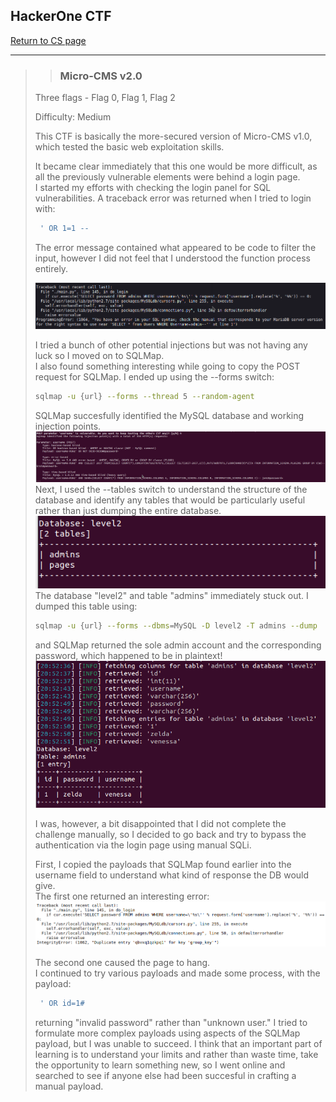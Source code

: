 ## **HackerOne CTF**
[Return to CS page](/CS/cysec)

---
>>### Micro-CMS v2.0
> Three flags - Flag 0, Flag 1, Flag 2
> 
> Difficulty: Medium
> 
>This CTF is basically the more-secured version of Micro-CMS v1.0, which tested 
> the basic web exploitation skills. 
> 
> It became clear immediately that this one would be more difficult, as all the previously vulnerable
> elements were behind a login page. \
> I started my efforts with checking the login panel for SQL vulnerabilities.
> A traceback error was returned when I tried to login with:
> ```SQL
>  ' OR 1=1 --
>```
> The error message contained what appeared to be code to filter the input, however
> I did not feel that I understood the function process entirely.  
> 
> ![SQL Error](/CS/traceback.png)
> 
> I tried a bunch of other potential injections but was not having any luck so I moved on to SQLMap. \
> I also found something interesting while going to copy the POST request for SQLMap.
> I ended up using the --forms switch:
> ```bash
> sqlmap -u {url} --forms --thread 5 --random-agent 
> ```
> SQLMap succesfully identified the MySQL database and working injection points. \
>![SQLMap](/CS/injpnt.png) \
>Next, I used the --tables switch to understand the structure of the database
> and identify any tables that would be particularly useful rather than just dumping the entire database. 
> ![SQLMap Tables](/CS/tables.png)
> The database "level2" and table "admins" immediately stuck out. I dumped this table using:
> ```bash
> sqlmap -u {url} --forms --dbms=MySQL -D level2 -T admins --dump
> ```
> and SQLMap returned the sole admin account and the corresponding password, which happened to be in plaintext!
> ![SQLMap Dump](/CS/dump.png)
> 
> I was, however, a bit disappointed that I did not complete the challenge manually, so I decided to
> go back and try to bypass the authentication via the login page using manual SQLi. 
>  
> First, I copied the payloads that SQLMap found earlier into the username field to understand what kind of response the DB would give. \
> The first one returned an interesting error:
> ![SQL Error](/CS/payload1.png)
> 
> The second one caused the page to hang. \
> I continued to try various payloads and made some process, with the payload:
> ```SQL 
>  ' OR id=1#
> ```
> returning "invalid password" rather than "unknown user." I tried to formulate more complex payloads using aspects of the
> SQLMap payload, but I was unable to succeed. I think that an important part of learning is to understand your limits and
> rather than waste time, take the opportunity to learn something new, so I went online and searched to see if anyone
> else had been succesful in crafting a manual payload. 